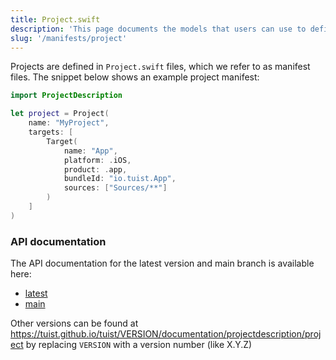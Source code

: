 ```yaml
---
title: Project.swift
description: 'This page documents the models that users can use to define their project: how to initialize them, attributes and their meaning, protocol conformances.'
slug: '/manifests/project'
---
```


Projects are defined in `Project.swift` files, which we refer to as manifest files. The snippet below shows an example project manifest:

```swift
import ProjectDescription

let project = Project(
    name: "MyProject",
    targets: [
        Target(
            name: "App",
            platform: .iOS,
            product: .app,
            bundleId: "io.tuist.App",
            sources: ["Sources/**"]
        )
    ]
)
```

### API documentation

The API documentation for the latest version and main branch is available here:

* [latest](https://tuist.github.io/tuist/latest/documentation/projectdescription/project)
* [main](https://tuist.github.io/tuist/main/documentation/projectdescription/project)

Other versions can be found at https://tuist.github.io/tuist/VERSION/documentation/projectdescription/project by replacing `VERSION` with a version number (like X.Y.Z)